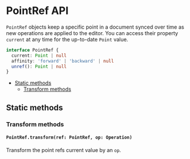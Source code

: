 # PointRef API

`PointRef` objects keep a specific point in a document synced over time as new operations are applied to the editor. You can access their property `current` at any time for the up-to-date `Point` value.

```typescript
interface PointRef {
  current: Point | null
  affinity: 'forward' | 'backward' | null
  unref(): Point | null
}
```

- [Static methods](point-ref.md#static-methods)
  - [Transform methods](point-ref.md#trasnform-methods)

## Static methods

### Transform methods

#### `PointRef.transform(ref: PointRef, op: Operation)`

Transform the point refs current value by an `op`.

